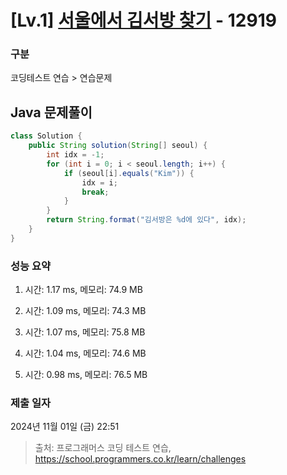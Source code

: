 # [Lv.1] [서울에서 김서방 찾기](https://school.programmers.co.kr/learn/courses/30/lessons/12919?language=java) - 12919 

### 구분

코딩테스트 연습 > 연습문제

## Java 문제풀이

```java
class Solution {
    public String solution(String[] seoul) {
        int idx = -1;
        for (int i = 0; i < seoul.length; i++) {
            if (seoul[i].equals("Kim")) {
                idx = i;
                break;
            }
        }
        return String.format("김서방은 %d에 있다", idx);
    }
}
```

### 성능 요약

1. 시간: 1.17 ms, 메모리: 74.9 MB

2. 시간: 1.09 ms, 메모리: 74.3 MB
3. 시간: 1.07 ms, 메모리: 75.8 MB
4. 시간: 1.04 ms, 메모리: 74.6 MB
5. 시간: 0.98 ms, 메모리: 76.5 MB

### 제출 일자

2024년 11월 01일 (금) 22:51

> 출처: 프로그래머스 코딩 테스트 연습, https://school.programmers.co.kr/learn/challenges